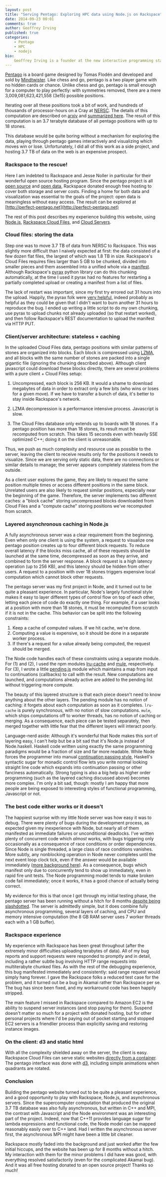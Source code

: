 ```yaml
---
layout: post
title: "Serving Pentago: Exploring HPC data using Node.js on Rackspace"
date: 2014-09-23 00:01
comments: true
author: Geoffrey Irving
published: true
categories:
    - Pentago
    - HPC
    - nodejs
bio:
    Geoffrey Irving is a founder at the new interactive programming startup Eddy Systems (http://eddy.systems). Previously, he worked at Pixar, D. E. Shaw Research, Weta Digital, and Otherlab doing high performance computing, computational physics, and computer graphics. He has degrees in mathematics and computer science from Caltech and Stanford, and received film credits on Ratatouille, Wall-E, Up, and Tintin.
---
```


[Pentago](https://en.wikipedia.org/wiki/Pentago) is a board game designed by
Tomas Flodén and developed and sold by [Mindtwister](http://mindtwisterusa.com).
Like chess and go, pentago is a two player game with no hidden cards or chance.
Unlike chess and go, pentago is small enough for a computer to play perfectly:
with symmetries removed, there are a mere 3,009,081,623,421,558 (3e15) possible
positions.

<!-- more -->

Iterating over all these positions took a bit of work, and hundreds of thousands
of processor-hours on a Cray at [NERSC](http://nersc.gov).
The details of this computation are described on [arxiv](http://arxiv.org/abs/1404.0743)
and [summarized here](http://perfect-pentago.net/details.html).  The result of this
computation is an 3.7 terabyte database of all pentago positions with up to 18 stones.

This database would be quite boring without a mechanism for exploring the data, playing through
pentago games interactively and visualizing which moves win or lose.  Unfortunately, I did all
of this work as a side project, and hosting 3.7 TB of data on the web is an expensive prospect.

### Rackspace to the rescue!

Here I am indebted to Rackspace and Jesse Noller in particular for their wonderful open source
hosting program.  Since the pentago project is all [open source](https://github.com/girving/pentago)
and [open data](https://github.com/girving/pentago#data), Rackspace donated enough free hosting
to cover both storage and server costs.  Finding a home for both data and visualization was essential
to the goals of the project: open data is meaningless without easy access.  The result can be
explored at [http://perfect-pentago.net](http://perfect-pentago.net)

The rest of this post describes my experience building this website, using [Node.js](http://nodejs.org),
[Rackspace Cloud Files](http://www.rackspace.com/cloud/files), and
[Cloud Servers](http://www.rackspace.com/cloud/servers).

### Cloud files: storing the data

Step one was to move 3.7 TB of data from NERSC to Rackspace.  This was slightly more difficult than I
naively expected at first: the data consisted of a few dozen flat files, the largest of which was
1.8 TB in size.  Rackspace's Cloud Files requires files larger than 5 GB to be chunked, divided into
smaller pieces and them assembled into a unified whole via a
[manifest](http://docs.rackspace.com/files/api/v1/cf-devguide/content/Static_Large_Object-d1e2226.html).
Although Rackspace's [pyrax](https://github.com/rackspace/pyrax) python library can do this chunking
automatically, at the time I used it pyrax had no features for restarting a partially completed upload
or creating a manifest from a list of files.

The lack of restart was important, since my first try errored out 31 hours into the upload.
Happily, the pyrax folk were [very helpful](https://github.com/rackspace/pyrax/issues/266), indeed
probably as helpful as they could be given that I didn't want to burn another 31 hours to reproduce
the bug.  I ended up writing a little script to do my own chunking, use pyrax to upload chunks not
already uploaded (so that restart worked), and then follow Rackspace's REST documentation to upload
the manifest via HTTP PUT.

### Client/server architecture: stateless + caching

In the uploaded Cloud Files data, pentago positions with similar patterns of stones are organized into
blocks.  Each block is compressed using [LZMA](http://tukaani.org/xz), and all blocks with the same
number of stones are packed into a single gigantic file (ignoring the chunking described above).
Although client javascript could download these blocks directly, there are several problems with a
pure client + Cloud Files setup:

1. Uncompressed, each block is 256 KB.  It would a shame to download megabytes of data in order to
   extract only a few bits (who wins or loses for a given move).  If we have to transfer a bunch of
   data, it's better to stay inside Rackspace's network.

2. LZMA decompression is a performance intensive process.  Javascript is slow.

3. The Cloud Files database only extends up to boards with 18 stones.  If a pentago position has more
   than 18 stones, its result must be recomputed from scratch.  This takes 15 seconds even with heavily
   SSE optimized C++; doing it on the client is unreasonable.

Thus, we push as much complexity and resource use as possible to the server, leaving the client to
receive results only for the positions it needs to visualize.  Since we are serving only static
data, there are no connections or similar details to manage; the server appears completely stateless
from the outside.

As a client user explores the game, they are likely to request the same position multiple times or
access different positions in the same block.  Unrelated users are also likely to request similar
positions, especially near the beginning of the game.  Therefore, the server implements two different
caches: a "block cache" storing uncompressed blocks downloaded from Cloud Files and a "compute cache"
storing positions we've recomputed from scratch.

### Layered asynchronous caching in Node.js

A fully asynchronous server was a clear requirement from the beginning.  Even when only one client is
using the system, a request to visualize one pentago position creates up to four different block
requests.  To reduce overall latency if the blocks miss cache, all of these requests should be launched
at the same time, decompressed as soon as they arrive, and combined to form the server response.  A
block request is a high latency operation (up to 256 KB), and this latency should be hidden from other
users.  A request to a position with over 18 stones triggers expensive local computation which cannot
block other requests.

The pentago server was my first project in Node, and it turned out to be quite a pleasant experience.
In particular, Node's largely functional style makes it easy to layer different types of control flow
on top of each other, letting each piece of code do exactly one thing.  For example, if a user looks
at a position with more than 18 stones, it must be recomputed from scratch if it is not in the cache.
This behavior can be split into the following constraints:

1. Keep a cache of computed values.  If we hit cache, we're done.
2. Computing a value is expensive, so it should be done in a separate worker process.
3. If there's a request for a value already being computed, the request should be merged.

The Node code handles each of these constraints using a separate module.  For (1) and (2), I used
the npm modules [lru-cache](https://www.npmjs.org/package/lru-cache) and
[mule](https://www.npmjs.org/package/mule), respectively.  For (3), I wrote a little
[pending.js](https://github.com/girving/pentago/blob/master/web/pending.js) module which maintains
a map from input to continuations (callbacks) to call with the result.  New computations are launched,
and computations already active are added to the pending list without triggering more compute.

The beauty of this layered structure is that each piece doesn't need to know anything about the other
layers.  The pending module has no notion of caching: it forgets about each computation as soon as it
completes.  `lru-cache` is purely synchronous, with no notion of slow computations.  `mule`, which ships
computations off to worker threads, has no notion of caching or merging.  As a consequence, each piece
can be tested separately, then merged together with little fear that the different layers will interact
poorly.

Language-nerd aside: Although it's wonderful that Node makes this sort of layering easy, I can't help
but be a bit sad that it's Node.js instead of Node.haskell.  Haskell code written using exactly the same
programming paradigms would be a fraction of size and far more readable.  While Node forces the programmer
into manual [continuation passing style](http://en.wikipedia.org/wiki/Continuation-passing_style), Haskell's
syntactic sugar for monadic control flow lets you write normal looking straight line code
which expands into continuation passing or other fanciness automatically.  Strong typing is also a big help
as higher order programming (such as the layered caching discussed above) becomes more complex.  I'm only a
bit sad, though: mostly I am happy that more people are being exposed to interesting styles of functional
programming, Javascript or not.

### The best code either works or it doesn't

The happiest surprise with my little Node server was how easy it was to debug.  There were plenty of bugs
during the development process, as expected given my inexperience with Node, but nearly all of them manifested
as immediate failures or unconditional deadlocks.  I've written plenty of concurrent code which _almost_
works, with bugs triggering only occasionally as a consequence of race conditions or order dependencies.
Since Node is single threaded, a large class of race conditions vanishes.  More subtly, any nonblocking
operation in Node never completes until the next event loop clock tick, even if the answer would be available
immediately ([more background here](http://howtonode.org/understanding-process-next-tick)).  As a consequence,
bugs which manifest only due to concurrently tend to show up immediately, even in rapid fire unit tests.
The Node programming model tends to make broken code fail immediately; once it works, it has a good chance
of actually being correct.

My evidence for this is that once I got through my initial testing phase, the pentago server has been running
without a hitch for 8 months
[despite being slashdotted](http://tech.slashdot.org/story/14/01/23/1733250/pentago-is-a-first-player-win).
The server is admittedly simple, but it does combine fully asynchronous programming, several layers of caching,
and CPU and memory intensive computation (the 8 GB RAM server uses 7 worker threads each with a 1 GB buffer).

### Rackspace experience

My experience with Rackspace has been great throughout (after the extremely minor difficulties uploading
terabytes of data).  All of my bug reports and support requests were responded to promptly and in detail,
including a rather subtle bug involving HTTP range requests into multiterabyte chunked files.  As with the
rest of the debugging experience, this bug manifested immediately and consistently: said range request would
simply hang forever.  I gave the Rackspace folks a reduced test case for the problem, and it turned out be
a bug in Akamai rather than Rackspace per se.  The bug has since been fixed, and my workaround code has been
happily stripped.

The main feature I missed in Rackspace compared to Amazon EC2 is the ability to suspend server instances
(and stop paying for them).  Suspend doesn't matter so much for a project with donated hosting, but for
other personal projects where I'd be paying out of pocket starting and stopped EC2 servers is a friendlier
process than explicitly saving and restoring instance images.

### On the client: d3 and static html

With all the complexity shielded away on the server, the client is easy.  Rackspace Cloud Files
can serve static websites
[directly from a container](http://www.rackspace.com/blog/rackspace-cloud-files-how-to-create-a-static-website).
The pentago interface was done with [d3](http://d3js.org), including simple animations when quadrants are rotated.

### Conclusion

Building the pentago website turned out to be quite a pleasant experience, and a good opportunity to play with
Rackspace, Node.js, and asynchronous servers.  Since the supercomputer computation that produced the original
3.7 TB database was also fully asynchronous, but written in C++ and MPI, the contrast with Javascript and the
Node environment was an interesting part of the project.  Indeed, now that C++11 provides language sugar for
lambda expressions and functional code, the Node model can be mapped reasonably easily over to C++ land.  Had
I written the asynchronous server first, the asynchronous MPI might have been a little bit cleaner.

Rackspace mostly faded into the background and just worked after the few initial hiccups, and the website has
been up for 8 months without a hitch.  My interaction with them for the minor problems I did have was good,
with everything resolved satisfactorily (even for the complicated Akamai bug).  And it was all free hosting
donated to an open source project!  Thanks so much!
